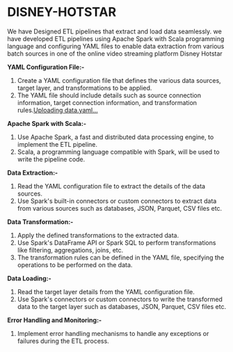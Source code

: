 # DISNEY-HOTSTAR
We have Designed ETL pipelines that extract and load data seamlessly. we have developed ETL pipelines using Apache Spark with Scala programming language and configuring YAML files to enable data extraction from various batch sources in one of the online video streaming platform Disney Hotstar

**YAML Configuration File:-**
1. Create a YAML configuration file that defines the various data sources, target layer, and transformations to be applied.
2. The YAML file should include details such as source connection information, target connection information, and transformation rules.[Uploading data.yaml…]()

   
**Apache Spark with Scala:-**
1. Use Apache Spark, a fast and distributed data processing engine, to implement the ETL pipeline.
2. Scala, a programming language compatible with Spark, will be used to write the pipeline code.

**Data Extraction:-**
1. Read the YAML configuration file to extract the details of the data sources.
2. Use Spark's built-in connectors or custom connectors to extract data from various sources such as databases, JSON, Parquet, CSV files etc.

**Data Transformation:-**
1. Apply the defined transformations to the extracted data.
2. Use Spark's DataFrame API or Spark SQL to perform transformations like filtering, aggregations, joins, etc.
3. The transformation rules can be defined in the YAML file, specifying the operations to be performed on the data.

**Data Loading:-**
1. Read the target layer details from the YAML configuration file.
2. Use Spark's connectors or custom connectors to write the transformed data to the target layer such as databases, JSON, Parquet, CSV files etc.

**Error Handling and Monitoring:-**
1. Implement error handling mechanisms to handle any exceptions or failures during the ETL process.

